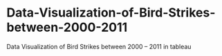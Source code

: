 # Data-Visualization-of-Bird-Strikes-between-2000-2011
Data Visualization of Bird Strikes between 2000 – 2011 in tableau
